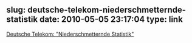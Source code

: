 slug: deutsche-telekom-niederschmetternde-statistik
date: 2010-05-05 23:17:04
type: link
---

[Deutsche Telekom: "Niederschmetternde Statistik"](http://www.manager-magazin.de/it/artikel/0,2828,692729,00.html)
